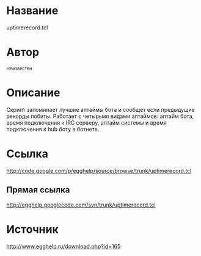 # Название #
uptimerecord.tcl


# Автор #
<sup>Неизвестен</sup>


# Описание #
Скрипт запоминает лучшие аптаймы бота и сообщет если предыдущие рекорды побиты. Работает с четырьмя видами аптаймов: аптайм бота, время подключения к IRC серверу, аптайм системы и время подключения к hub боту в ботнете.


# Ссылка #
http://code.google.com/p/egghelp/source/browse/trunk/uptimerecord.tcl

## Прямая ссылка ##
http://egghelp.googlecode.com/svn/trunk/uptimerecord.tcl


# Источник #
http://www.egghelp.ru/download.php?id=165
